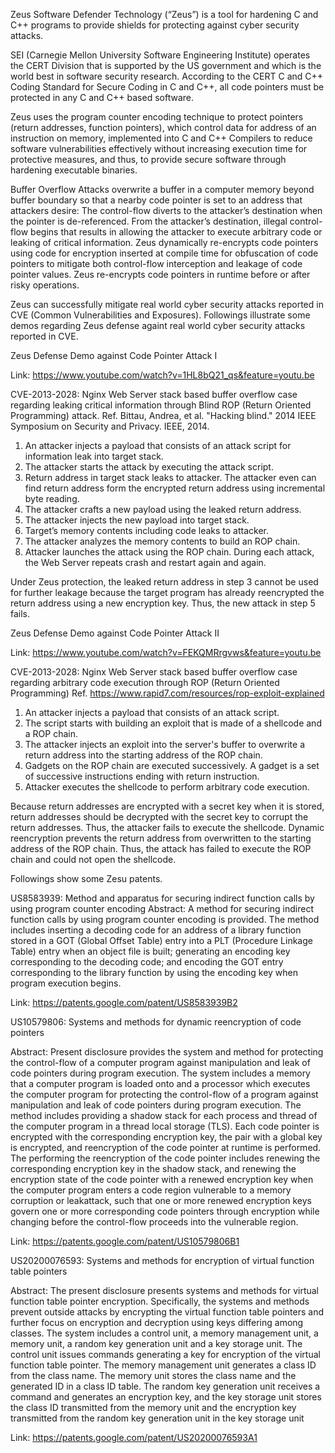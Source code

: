 Zeus Software Defender Technology (“Zeus”) is a tool for hardening C and C++ programs to provide shields for protecting against cyber security attacks. 

SEI (Carnegie Mellon University Software Engineering Institute) operates the CERT Division that is supported by the US government and which is the world best in software security research. According to the CERT C and C++ Coding Standard for Secure Coding in C and C++, all code pointers must be protected in any C and C++ based software. 

Zeus uses the program counter encoding technique to protect pointers (return addresses, function pointers), which control data for address of an instruction on memory, implemented into C and C++ Compilers to reduce software vulnerabilities effectively without increasing execution time for protective measures, and thus, to provide secure software through hardening executable binaries.

Buffer Overflow Attacks overwrite a buffer in a computer memory beyond buffer boundary so that a nearby code pointer is set to an address that attackers desire: The control-flow diverts to the attacker’s destination when the pointer is de-referenced. From the attacker’s destination, illegal control-flow begins that results in allowing the attacker to execute arbitrary code or leaking of critical information. Zeus dynamically re-encrypts code pointers using code for encryption inserted at compile time for obfuscation of code pointers to mitigate both control-flow interception and leakage of code pointer values. Zeus re-encrypts code pointers in runtime before or after risky operations. 

Zeus can successfully mitigate real world cyber security attacks reported in CVE (Common Vulnerabilities and Exposures). Followings illustrate some demos regarding Zeus defense againt real world cyber security attacks reported in CVE.

Zeus Defense Demo against Code Pointer Attack I

Link: https://www.youtube.com/watch?v=1HL8bQ21_qs&feature=youtu.be

CVE-2013-2028: Nginx Web Server stack based buffer overflow case regarding leaking critical information through Blind ROP (Return Oriented Programming) attack. 
Ref. Bittau, Andrea, et al. "Hacking blind." 2014 IEEE Symposium on Security and Privacy. IEEE, 2014.

1. An attacker injects a payload that consists of an attack script for information leak into target stack.
2. The attacker starts the attack by executing the attack script.
3. Return address in target stack leaks to attacker. The attacker even can find return address form the encrypted return 
address using incremental byte reading. 
4. The attacker crafts a new payload using the leaked return address.
5. The attacker injects the new payload into target stack.
6. Target’s memory contents including code leaks to attacker.
7. The attacker analyzes the memory contents to build an ROP chain.
8. Attacker launches the attack using the ROP chain. During each attack, the Web Server repeats crash and restart again and again. 

Under Zeus protection, the leaked return address in step 3 cannot be used for further leakage because the target program  has already reencrypted the return address using a new encryption key.
Thus, the new attack in step 5 fails. 

Zeus Defense Demo against Code Pointer Attack II

Link: https://www.youtube.com/watch?v=FEKQMRrgvws&feature=youtu.be

CVE-2013-2028: Nginx Web Server stack based buffer overflow case regarding arbitrary code execution through ROP (Return Oriented Programming)
Ref. https://www.rapid7.com/resources/rop-exploit-explained

1. An attacker injects a payload that consists of an attack script.
2. The script starts with building an exploit that is made of a shellcode and a ROP chain.
3. The attacker injects an exploit into the server's buffer to overwrite a return address into the starting address of the ROP chain. 
4. Gadgets on the ROP chain are executed successively. A gadget is a set of successive instructions ending with return instruction.
5. Attacker executes the shellcode to perform arbitrary code execution.

Because return addresses are encrypted with a secret key when it is stored, return addresses should be decrypted with the secret key to corrupt the return addresses.
Thus, the attacker fails to execute the shellcode. 
Dynamic reencryption prevents the return address from overwritten to the starting address of the ROP chain.
Thus, the attack has failed to execute the ROP chain and could not open the shellcode.

Followings show some Zesu patents.

US8583939: Method and apparatus for securing indirect function calls by using program counter encoding
Abstract: A method for securing indirect function calls by using program counter encoding is provided. The method includes inserting a decoding code for an address of a library function stored in a GOT (Global Offset Table) entry into a PLT (Procedure Linkage Table) entry when an object file is built; generating an encoding key corresponding to the decoding code; and encoding the GOT entry corresponding to the library function by using the encoding key when program execution begins.

Link: https://patents.google.com/patent/US8583939B2

US10579806: Systems and methods for dynamic reencryption of code pointers

Abstract: Present disclosure provides the system and method for protecting the control-flow of a computer program against manipulation and leak of code pointers during program execution. The system includes a memory that a computer program is loaded onto and a processor which executes the computer program for protecting the control-flow of a program against manipulation and leak of code pointers during program execution. The method includes providing a shadow stack for each process and thread of the computer program in a thread local storage (TLS). Each code pointer is encrypted with the corresponding encryption key, the pair with a global key is encrypted, and reencryption of the code pointer at runtime is performed. The performing the reencryption of the code pointer includes renewing the corresponding encryption key in the shadow stack, and renewing the encryption state of the code pointer with a renewed encryption key when the computer program enters a code region vulnerable to a memory corruption or leakattack, such that one or more renewed encryption keys govern one or more corresponding code pointers through encryption while changing before the control-flow proceeds into the vulnerable region.

Link: https://patents.google.com/patent/US10579806B1

US20200076593: Systems and methods for encryption of virtual function table pointers

Abstract: The present disclosure presents systems and methods for virtual function table pointer encryption. Specifically, the systems and methods prevent outside attacks by encrypting the virtual function table pointers and further focus on encryption and decryption using keys differing among classes. The system includes a control unit, a memory management unit, a memory unit, a random key generation unit and a key storage unit. The control unit issues commands generating a key for encryption of the virtual function table pointer. The memory management unit generates a class ID from the class name. The memory unit stores the class name and the generated ID in a class ID table. The random key generation unit receives a command and generates an encryption key, and the key storage unit stores the class ID transmitted from the memory unit and the encryption key transmitted from the random key generation unit in the key storage unit

Link: https://patents.google.com/patent/US20200076593A1
